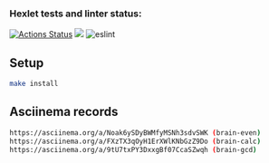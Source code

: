 ### Hexlet tests and linter status:
[![Actions Status](https://github.com/Voyager101pw/frontend-project-lvl1/workflows/hexlet-check/badge.svg)](https://github.com/Voyager101pw/frontend-project-lvl1/actions)
<a href="https://codeclimate.com/github/codeclimate/codeclimate/maintainability"><img src="https://api.codeclimate.com/v1/badges/a99a88d28ad37a79dbf6/maintainability" /></a>
![eslint](https://github.com/Voyager101pw/frontend-project-lvl1/actions/workflows/lintig.yml/badge.svg)

## Setup

```sh
make install
```

## Asciinema records

```sh
https://asciinema.org/a/Noak6ySDyBWMfyMSNh3sdvSWK (brain-even)
https://asciinema.org/a/FXzTX3qOyH1ErXWlKNbGzZ9Do (brain-calc)
https://asciinema.org/a/9tU7txPY3DxxgBf07CcaSZwqh (brain-gcd)
```